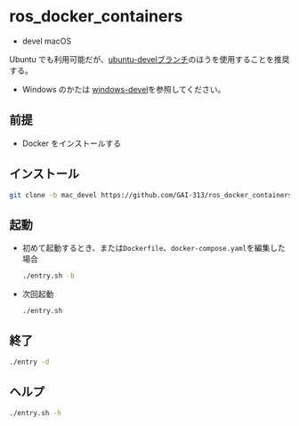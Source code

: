 # ros_docker_containers
- devel macOS

 Ubuntu でも利用可能だが、[ubuntu-develブランチ](https://github.com/GAI-313/ros_docker_containers/tree/ubuntu-devel)のほうを使用することを推奨する。

- Windows のかたは [windows-devel](https://github.com/GAI-313/ros_docker_containers/tree/windows-devel)を参照してください。
## 前提
- Docker をインストールする
## インストール
```bash
git clone -b mac_devel https://github.com/GAI-313/ros_docker_containers.git
```
## 起動
- 初めて起動するとき、または`Dockerfile`、`docker-compose.yaml`を編集した場合
    ```bash
    ./entry.sh -b
    ```
- 次回起動
    ```bash
    ./entry.sh
    ```
## 終了
```bash
./entry -d
```
## ヘルプ
```bash
./entry.sh -h
```
